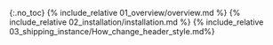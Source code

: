 {:.no_toc}
{% include_relative 01_overview/overview.md %} {% include_relative 02_installation/installation.md %} {% include_relative 03_shipping_instance/How_change_header_style.md%}
